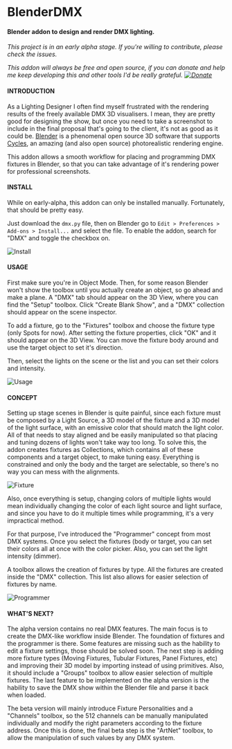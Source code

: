 # BlenderDMX
#### Blender addon to design and render DMX lighting.

*This project is in an early alpha stage. If you're willing to contribute, please check the issues.*

*This addon will always be free and open source, if you can donate and help me keep developing this and other tools I'd be really grateful. [![Donate](https://img.shields.io/badge/Donate-PayPal-green.svg)](YOUR_EMAIL_CODE)*

#### INTRODUCTION

As a Lighting Designer I often find myself frustrated with the rendering results of the freely available DMX 3D visualisers. I mean, they are pretty good for designing the show, but once you need to take a screenshot to include in the final proposal that's going to the client, it's not as good as it could be.
[Blender](https://www.blender.org/) is a phenomenal open source 3D software that supports [Cycles](https://www.cycles-renderer.org/), an amazing (and also open source) photorealistic rendering engine.

This addon allows a smooth workflow for placing and programming DMX fixtures in Blender, so that you can take advantage of it's rendering power for professional screenshots.

#### INSTALL

While on early-alpha, this addon can only be installed manually. Fortunately, that should be pretty easy.

Just download the `dmx.py` file, then on Blender go to `Edit > Preferences > Add-ons > Install...` and select the file.
To enable the addon, search for "DMX" and toggle the checkbox on.

![Install](https://i.imgur.com/9w1QxzQ.gif)

#### USAGE

First make sure you're in Object Mode. Then, for some reason Blender won't show the toolbox until you actually create an object, so go ahead and make a plane.
A "DMX" tab should appear on the 3D View, where you can find the "Setup" toolbox. Click "Create Blank Show", and a "DMX" collection should appear on the scene inspector.

To add a fixture, go to the "Fixtures" toolbox and choose the fixture type (only Spots for now). After setting the fixture properties, click "OK" and it should appear on the 3D View.
You can move the fixture body around and use the target object to set it's direction.

Then, select the lights on the scene or the list and you can set their colors and intensity.

![Usage](https://i.imgur.com/egBnXSU.gif)

#### CONCEPT

Setting up stage scenes in Blender is quite painful, since each fixture must be composed by a Light Source, a 3D model of the fixture and a 3D model of the light surface, with an emissive color that should match the light color. All of that needs to stay aligned and be easily manipulated so that placing and tuning dozens of lights won't take way too long.
To solve this, the addon creates fixtures as Collections, which contains all of these components and a target object, to make tuning easy. Everything is constrained and only the body and the target are selectable, so there's no way you can mess with the alignments.

![Fixture](https://i.imgur.com/Zxo8K5E.gif)

Also, once everything is setup, changing colors of multiple lights would mean individually changing the color of each light source and light surface, and since you have to do it multiple times while programming, it's a very impractical method.

For that purpose, I've introduced the "Programmer" concept from most DMX systems. Once you select the fixtures (body or target, you can set their colors all at once with the color picker. Also, you can set the light intensity (dimmer).

A toolbox allows the creation of fixtures by type. All the fixtures are created inside the "DMX" collection.
This list also allows for easier selection of fixtures by name.

![Programmer](https://i.imgur.com/eWg3Cbk.gif)

#### WHAT'S NEXT?

The alpha version contains no real DMX features. The main focus is to create the DMX-like workflow inside Blender.
The foundation of fixtures and the programmer is there. Some features are missing such as the hability to edit a fixture settings, those should be solved soon.
The next step is adding more fixture types (Moving Fixtures, Tubular Fixtures, Panel Fixtures, etc) and improving their 3D model by importing instead of using primitives.
Also, it should include a "Groups" toolbox to allow easier selection of multiple fixtures.
The last feature to be implemented on the alpha version is the hability to save the DMX show within the Blender file and parse it back when loaded.

The beta version will mainly introduce Fixture Personalities and a "Channels" toolbox, so the 512 channels can be manually manipulated individually and modify the right parameters according to the fixture address.
Once this is done, the final beta step is the "ArtNet" toolbox, to allow the manipulation of such values by any DMX system.


